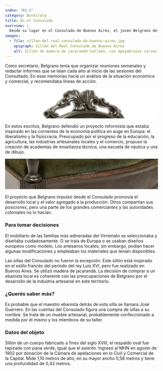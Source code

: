 ```yaml
---
index: "01-2"
category: Burócrata
title: En el Consulado
overview: |
  Desde su lugar en el Consulado de Buenos Aires, el joven Belgrano defendió sus ideas e intentó promover algunos cambios económicos en el Río de la Plata. Pronto se ganó un prestigio sólido entre la elite porteña.
images:
  - file: sillon-del-real-consulado-de-buenos-aires.jpg
    epigraph: Sillón del Real Consulado de Buenos Aires
    alt: Sillón de madera de jacarandá tallada, con apoyabrazos curvos y alargados. La parte superior del respaldo está coronada con un motivo tallado. El asiento y el respaldo alto están tapizados en pana. Tiene marcas de las herramientas con las que se labraron a mano, huella del trabajo de los artesanos. El sillón tiene las patas rectas acordes al estilo neoclásico. Aunque en términos estilísticos puede considerarse en una etapa de transición.
---
```


Como secretario, Belgrano tenía que organizar reuniones semanales y redactar informes que se leían cada año al inicio de las sesiones del Consultado. En esas memorias hacía un análisis de la situación económica y comercial, y recomendaba líneas de acción.

![Detalle del objeto](./eje01-2-a.jpg)

En estos escritos, Belgrano defendió un proyecto reformista que estaba inspirado en las corrientes de la economía política en auge en Europa: el liberalismo y la fisiocracia. Preocupado por el progreso de la educación, la agricultura, las industrias artesanales locales y el comercio, propuso la creación de academias de enseñanza técnica, una escuela de náutica y una de dibujo.

![Detalle del objeto](./eje01-2-b.jpg)

El proyecto que Belgrano impulsó desde el Consulado promovía el desarrollo local y el valor agregado a la producción. Otros compartían sus posiciones, pero una parte de los grandes comerciantes y las autoridades coloniales no lo hacían.

### Para tomar decisiones
El mobiliario de las familias más adineradas del Virreinato se seleccionaba y diseñaba cuidadosamente. O se traía de Europa o se usaban diseños europeos como modelo. Los artesanos locales, sin embargo, podían hacer algunas modificaciones y empleaban los materiales que tenían disponibles.

Las sillas del Consulado no fueron la excepción. Este sillón está inspirado en el estilo francés del período del rey Luis XVI, pero fue realizado en Buenos Aires. Se utilizó madera de jacarandá. La decisión de comprar a un ebanista local es coherente con las preocupaciones de Belgrano por el desarrollo de la industria artesanal en este territorio.

### ¿Querés saber más?
Es probable que el maestro ebanista detrás de esta silla se llamara José Guerrero. En las cuentas del Consulado figura una compra de sillas a su nombre. Se trata de un mueble artesanal, probablemente confeccionado a medida por él mismo y los miembros de su taller.


### Datos del objeto
Sillón de un cuerpo fabricado a fines del siglo XVIII, el respaldo oval fue tapizado con pana verde, igual que el asiento. Ingresó al MHN en agosto de 1902 por donación de la Cámara de apelaciones en lo Civil y Comercial de la Capital.
Mide 1,10 metros de alto, en su mayor ancho 0,58 metros y tiene una profundidad de 0,43 metros.

